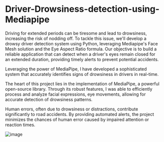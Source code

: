# Driver-Drowsiness-detection-using-Mediapipe

Driving for extended periods can be tiresome and lead to drowsiness, increasing the risk of nodding off. To tackle this issue, we'll develop a drowsy driver detection system using Python, leveraging Mediapipe's Face Mesh solution and the Eye Aspect Ratio formula. Our objective is to build a reliable application that can detect when a driver's eyes remain closed for an extended duration, providing timely alerts to prevent potential accidents.

Leveraging the power of MediaPipe, I have developed a sophisticated system that 
accurately identifies signs of drowsiness in drivers in real-time.



The heart of this project lies in the implementation of MediaPipe, a powerful open-source library. 
Through its robust features, I was able to efficiently process and analyze facial expressions, 
eye movements, allowing for accurate detection of drowsiness patterns.



Human errors, often due to drowsiness or distractions, contribute significantly to road accidents.
By providing automated alerts, the project minimizes the chances of human error caused by impaired attention or reaction times.

![image](https://github.com/SaiVishwa021/Driver-Drowsiness-detection-using-Mediapipe/assets/114056075/42522d46-c915-4619-8600-d76038862e3e)
